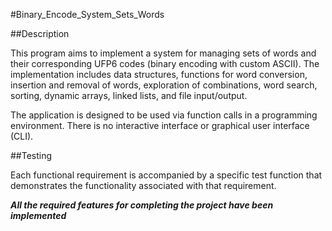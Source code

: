 #Binary_Encode_System_Sets_Words

##Description

This program aims to implement a system for managing sets of words and their corresponding UFP6 codes (binary encoding with custom ASCII). The implementation includes data structures, functions for word conversion, insertion and removal of words, exploration of combinations, word search, sorting, dynamic arrays, linked lists, and file input/output.

The application is designed to be used via function calls in a programming environment. There is no interactive interface or graphical user interface (CLI).

##Testing

Each functional requirement is accompanied by a specific test function that demonstrates the functionality associated with that requirement.

***All the required features for completing the project have been implemented***
